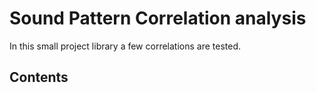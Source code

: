 # Sound Pattern Correlation analysis
In this small project library a few correlations are tested.
## Contents
